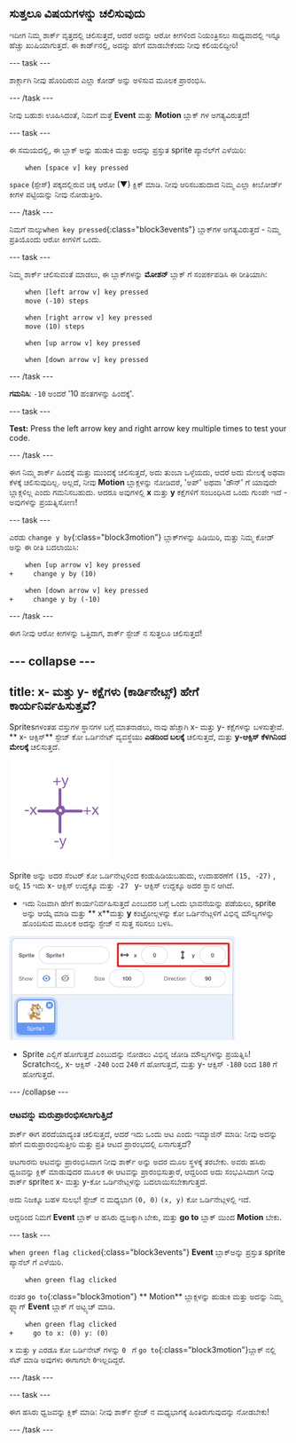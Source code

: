 ## ಸುತ್ತಲೂ ವಿಷಯಗಳನ್ನು ಚಲಿಸುವುದು

ಇದೀಗ ನಿಮ್ಮ ಶಾರ್ಕ್ ವೃತ್ತದಲ್ಲಿ ಚಲಿಸುತ್ತದೆ, ಆದರೆ ಅದನ್ನು ಆರೋ ಕೀಗಳಿಂದ ನಿಯಂತ್ರಿಸಲು ಸಾಧ್ಯವಾದಲ್ಲಿ ಇನ್ನೂ ಹೆಚ್ಚು ಖುಷಿಯಾಗುತ್ತದೆ. ಈ ಕಾರ್ಡ್‌ನಲ್ಲಿ, ಅದನ್ನು ಹೇಗೆ ಮಾಡಬೇಕೆಂದು ನೀವು ಕಲಿಯಲಿದ್ದೀರಿ!

\--- task \---

ಶಾರ್ಕ್ಗಾಗಿ ನೀವು ಹೊಂದಿರುವ ಎಲ್ಲಾ ಕೋಡ್ ಅನ್ನು ಅಳಿಸುವ ಮೂಲಕ ಪ್ರಾರಂಭಿಸಿ.

\--- /task \---

ನೀವು ಬಹುಶಃ ಊಹಿಸಿದಂತೆ, ನಿಮಗೆ ಮತ್ತೆ **Event** ಮತ್ತು **Motion** ಬ್ಲಾಕ್ ಗಳ ಅಗತ್ಯವಿರುತ್ತದೆ!

\--- task \---

ಈ ಸಮಯದಲ್ಲಿ, ಈ ಬ್ಲಾಕ್ ಅನ್ನು ಹುಡುಕಿ ಮತ್ತು ಅದನ್ನು ಪ್ರಸ್ತುತ sprite ಪ್ಯಾನೆಲ್‌ಗೆ ಎಳೆಯಿರಿ:

```blocks3
    when [space v] key pressed
```

`space` (ಸ್ಪೇಸ್) ಪಕ್ಕದಲ್ಲಿರುವ ಚಿಕ್ಕ ಆರೋ (▼) ಕ್ಲಿಕ್ ಮಾಡಿ. ನೀವು ಆರಿಸಬಹುದಾದ ನಿಮ್ಮ ಎಲ್ಲಾ ಕೀಬೋರ್ಡ್ ಕೀಗಳ ಪಟ್ಟಿಯನ್ನು ನೀವು ನೋಡುತ್ತೀರಿ.

\--- /task \---

ನಿಮಗೆ ನಾಲ್ಕು`when key pressed`{:class="block3events"} ಬ್ಲಾಕ್‌ಗಳ ಅಗತ್ಯವಿರುತ್ತದೆ - ನಿಮ್ಮ ಪ್ರತಿಯೊಂದು ಆರೋ ಕೀಗಳಿಗೆ ಒಂದು.

\--- task \---

ನಿಮ್ಮ ಶಾರ್ಕ್ ಚಲಿಸುವಂತೆ ಮಾಡಲು, ಈ ಬ್ಲಾಕ್‌ಗಳನ್ನು **ಮೋಶನ್** ಬ್ಲಾಕ್ ಗೆ ಸಂಪರ್ಕಪಡಿಸಿ ಈ ರೀತಿಯಾಗಿ:

```blocks3
    when [left arrow v] key pressed
    move (-10) steps
```

```blocks3
    when [right arrow v] key pressed
    move (10) steps
```

```blocks3
    when [up arrow v] key pressed
```

```blocks3
    when [down arrow v] key pressed
```

\--- /task \---

**ಗಮನಿಸಿ**: `-10` ಅಂದರೆ '10 ಹಂತಗಳನ್ನು ಹಿಂದಕ್ಕೆ'.

\--- task \---

**Test:** Press the left arrow key and right arrow key multiple times to test your code.

\--- /task \---

ಈಗ ನಿಮ್ಮ ಶಾರ್ಕ್ ಹಿಂದಕ್ಕೆ ಮತ್ತು ಮುಂದಕ್ಕೆ ಚಲಿಸುತ್ತದೆ, ಅದು ತುಂಬಾ ಒಳ್ಳೆಯದು, ಆದರೆ ಅದು ಮೇಲಕ್ಕೆ ಅಥವಾ ಕೆಳಕ್ಕೆ ಚಲಿಸುವುದಿಲ್ಲ. ಅಲ್ಲದೆ, ನೀವು **Motion** ಬ್ಲಾಕ್ಗಳನ್ನು ನೋಡಿದರೆ, 'ಅಪ್' ಅಥವಾ 'ಡೌನ್' ಗೆ ಯಾವುದೇ ಬ್ಲಾಕ್ಗಳಿಲ್ಲ ಎಂದು ಗಮನಿಸಬಹುದು. ಆದರೂ ಅವುಗಳಲ್ಲಿ **x** ಮತ್ತು **y** ಕಕ್ಷೆಗಳಿಗೆ ಸಂಬಂಧಿಸಿದ ಒಂದು ಗುಂಪೇ ಇದೆ - ಅವುಗಳನ್ನು ಪ್ರಯತ್ನಿಸೋಣ!

\--- task \---

ಎರಡು `change y by`{:class="block3motion"} ಬ್ಲಾಕ್‌ಗಳನ್ನು ಹಿಡಿಯಿರಿ, ಮತ್ತು ನಿಮ್ಮ ಕೋಡ್ ಅನ್ನು ಈ ರೀತಿ ಬದಲಾಯಿಸಿ:

```blocks3
    when [up arrow v] key pressed
+     change y by (10)
```

```blocks3
    when [down arrow v] key pressed
+     change y by (-10)
```

\--- /task \---

ಈಗ ನೀವು ಆರೋ ಕೀಗಳನ್ನು ಒತ್ತಿದಾಗ, ಶಾರ್ಕ್ ಸ್ಟೇಜ್ ನ ಸುತ್ತಲೂ ಚಲಿಸುತ್ತದೆ!

## \--- collapse \---

## title: x- ಮತ್ತು y- ಕಕ್ಷೆಗಳು (ಕಾರ್ಡಿನೇಟ್ಸ್) ಹೇಗೆ ಕಾರ್ಯನಿರ್ವಹಿಸುತ್ತವೆ?

Sprites‌ಗಳಂತಹ ವಸ್ತುಗಳ ಸ್ಥಾನಗಳ ಬಗ್ಗೆ ಮಾತನಾಡಲು, ನಾವು ಹೆಚ್ಚಾಗಿ x- ಮತ್ತು y- ಕಕ್ಷೆಗಳನ್ನು ಬಳಸುತ್ತೇವೆ. ** x- ಆಕ್ಸಿಸ್** ಸ್ಟೇಜ್ ಕೋ ಒರ್ಡಿನೇಟ್ ವ್ಯವಸ್ಥೆಯು **ಎಡದಿಂದ ಬಲಕ್ಕೆ** ಚಲಿಸುತ್ತದೆ, ಮತ್ತು **y-ಆಕ್ಸಿಸ್** **ಕೆಳಗಿನಿಂದ ಮೇಲಕ್ಕೆ** ಚಲಿಸುತ್ತದೆ.

![](images/moving3.png)

Sprite ಅನ್ನು ಅದರ ಸೆಂಟರ್ ಕೋ ಒರ್ಡಿನೇಟ್ಗಳಿಂದ ಕಂಡುಹಿಡಿಯಬಹುದು, ಉದಾಹರಣೆಗೆ `(15, -27)` , ಅಲ್ಲಿ `15` ಇದು x- ಆಕ್ಸಿಸ್ ಉದ್ದಕ್ಕೂ ಮತ್ತು `-27 ` y- ಆಕ್ಸಿಸ್ ಉದ್ದಕ್ಕೂ ಅದರ ಸ್ಥಾನ ಆಗಿದೆ.

+ ಇದು ನಿಜವಾಗಿ ಹೇಗೆ ಕಾರ್ಯನಿರ್ವಹಿಸುತ್ತದೆ ಎಂಬುದರ ಬಗ್ಗೆ ಒಂದು ಭಾವನೆಯನ್ನು ಪಡೆಯಲು, sprite ಅನ್ನು ಆಯ್ಕೆ ಮಾಡಿ ಮತ್ತು ** x**ಮತ್ತು **y** ಕಂಟ್ರೋಲ್ಗಳನ್ನು ಕೋ ಒರ್ಡಿನೇಟ್ಗಳಿಗೆ ವಿಭಿನ್ನ ಮೌಲ್ಯಗಳನ್ನು ಹೊಂದಿಸುವ ಮೂಲಕ ಅದನ್ನು ಸ್ಟೇಜ್ ನ ಸುತ್ತ ಸರಿಸಲು ಬಳಸಿ.

![](images/xycoords.png)

+ Sprite ಎಲ್ಲಿಗೆ ಹೋಗುತ್ತದೆ ಎಂಬುದನ್ನು ನೋಡಲು ವಿಭಿನ್ನ ಜೋಡಿ ಮೌಲ್ಯಗಳನ್ನು ಪ್ರಯತ್ನಿಸಿ! Scratch‌ನಲ್ಲಿ, x- ಆಕ್ಸಿಸ್ `-240` ರಿಂದ `240` ಗೆ ಹೋಗುತ್ತದೆ, ಮತ್ತು y- ಆಕ್ಸಿಸ್ `-180` ರಿಂದ `180` ಗೆ ಹೋಗುತ್ತದೆ.

\--- /collapse \---

### ಆಟವನ್ನು ಮರುಪ್ರಾರಂಭಿಸಲಾಗುತ್ತಿದೆ

ಶಾರ್ಕ್ ಈಗ ಪರದೆಯಾದ್ಯಂತ ಚಲಿಸುತ್ತದೆ, ಆದರೆ ಇದು ಒಂದು ಆಟ ಎಂದು ಇಮ್ಯಾಜಿನ್ ಮಾಡಿ: ನೀವು ಅದನ್ನು ಹೇಗೆ ಮರುಪ್ರಾರಂಭಿಸುತ್ತೀರಿ ಮತ್ತು ಪ್ರತಿ ಆಟದ ಪ್ರಾರಂಭದಲ್ಲಿ ಏನಾಗುತ್ತದೆ?

ಆಟಗಾರನು ಆಟವನ್ನು ಪ್ರಾರಂಭಿಸಿದಾಗ ನೀವು ಶಾರ್ಕ್ ಅನ್ನು ಅದರ ಮೂಲ ಸ್ಥಳಕ್ಕೆ ತರಬೇಕು. ಅವರು ಹಸಿರು ಧ್ವಜವನ್ನು ಕ್ಲಿಕ್ ಮಾಡುವುದರ ಮೂಲಕ ಈ ಆಟವನ್ನು ಪ್ರಾರಂಭಿಸುತ್ತಾರೆ, ಆದ್ದರಿಂದ ಅದು ಸಂಭವಿಸಿದಾಗ ನೀವು ಶಾರ್ಕ್ sprite‌ನ x- ಮತ್ತು y-ಕೋ ಒರ್ಡಿನೇಟ್ಗಳನ್ನು ಬದಲಾಯಿಸಬೇಕಾಗುತ್ತದೆ.

ಅದು ನಿಜಕ್ಕೂ ಬಹಳ ಸುಲಭ! ಸ್ಟೇಜ್ ನ ಮಧ್ಯಭಾಗ `(0, 0)` `(x, y)` ಕೋ ಒರ್ಡಿನೇಟ್ಗಳಲ್ಲಿ ಇದೆ.

ಆದ್ದರಿಂದ ನಿಮಗೆ **Event** ಬ್ಲಾಕ್ ಆ ಹಸಿರು ಧ್ವಜಕ್ಕಾಗಿ ಬೇಕು, ಮತ್ತು **go to** ಬ್ಲಾಕ್ ಯಿಂದ **Motion** ಬೇಕು.

\--- task \---

`when green flag clicked`{:class="block3events"} **Event** ಬ್ಲಾಕ್ಅನ್ನು ಪ್ರಸ್ತುತ sprite ಪ್ಯಾನೆಲ್ ಗೆ ಎಳೆಯಿರಿ.

```blocks3
    when green flag clicked
```

ನಂತರ `go to`{:class="block3motion"} ** Motion** ಬ್ಲಾಕ್ಗಳನ್ನು ಹುಡುಕಿ ಮತ್ತು ಅದನ್ನು ನಿಮ್ಮ ಫ್ಲ್ಯಾಗ್ **Event** ಬ್ಲಾಕ್ ಗೆ ಅಟ್ಟ್ಯಚ್ ಮಾಡಿ.

```blocks3
    when green flag clicked
+     go to x: (0) y: (0)
```

`x` ಮತ್ತು `y` ಎರಡೂ ಕೋ ಒರ್ಡಿನೇಟ್ ಗಳನ್ನು `0 ` ಗೆ `go to`{:class="block3motion"}ಬ್ಲಾಕ್ ನಲ್ಲಿ ಸೆಟ್ ಮಾಡಿ ಅವುಗಳು ಈಗಾಗಲೇ `0`ಇಲ್ಲದಿದ್ದರೆ.

\--- /task \---

\--- task \---

ಈಗ ಹಸಿರು ಧ್ವಜವನ್ನು ಕ್ಲಿಕ್ ಮಾಡಿ: ನೀವು ಶಾರ್ಕ್ ಸ್ಟೇಜ್ ನ ಮಧ್ಯಭಾಗಕ್ಕೆ ಹಿಂತಿರುಗುವುದನ್ನು ನೋಡಬೇಕು!

\--- /task \---